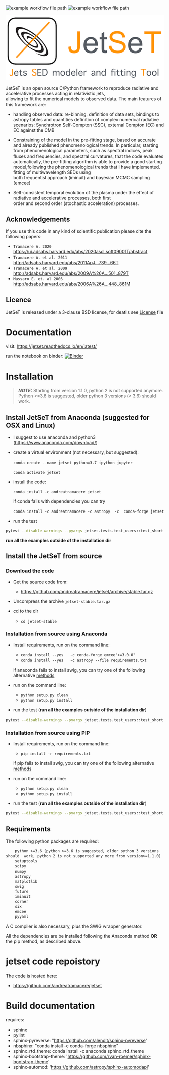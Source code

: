 ![example workflow file path](https://github.com/andreatramacere/jetset/workflows/conda%20build-test/badge.svg)
![example workflow file path](https://github.com/andreatramacere/jetset/workflows/pip%20build-test/badge.svg)




![img](./logo/logo_git.png)


JetSeT is  an open source  C/Python   framework  to reproduce radiative and accelerative processes acting in relativistic jets,  
allowing to fit the numerical models to observed data. The main features of this framework are: 

 * handling observed data: re-binning, definition of data sets, bindings to astropy tables and quantities
   definition of complex numerical radiative scenarios: Synchrotron Self-Compton (SSC), external Compton (EC) and EC 
   against the CMB 
 
 * Constraining of the model in the pre-fitting stage, based on accurate  and already published phenomenological trends. 
   In particular, starting from phenomenological parameters, such as spectral indices, peak fluxes and frequencies, and 
   spectral  curvatures, that the code evaluates automatically, the pre-fitting algorithm is able to provide a good 
   starting model,following the phenomenological trends that I have implemented. fitting of multiwavelength SEDs using  
   both frequentist approach (iminuit) and bayesian MCMC sampling (emcee)
 
 * Self-consistent temporal evolution of the plasma under the effect of radiative and accelerative processes, both first  
   order and second order (stochastic acceleration) processes.



## Acknowledgements

If you use this code in any kind of scientific publication please cite the following papers:

* `Tramacere A. 2020`  https://ui.adsabs.harvard.edu/abs/2020ascl.soft09001T/abstract
* `Tramacere A. et al. 2011` http://adsabs.harvard.edu/abs/2011ApJ...739...66T
* `Tramacere A. et al. 2009` http://adsabs.harvard.edu/abs/2009A%26A...501..879T
* `Massaro E. et. al 2006`   http://adsabs.harvard.edu/abs/2006A%26A...448..861M

## Licence

JetSeT is released under a 3-clause BSD  license,  for deatils see
[License](https://github.com/andreatramacere/jetset/blob/master/LICENSE.txt) file 


# Documentation
visit: https://jetset.readthedocs.io/en/latest/

run the notebook on binder: 
[![Binder](https://mybinder.org/badge_logo.svg)](https://mybinder.org/v2/gh/andreatramacere/jetset/master)
# Installation 
> **_NOTE:_** Starting from version 1.1.0, python 2 is not supported anymore. Python >=3.6 is suggested, older python 3 versions (< 3.6) should work.

## Install  JetSeT from Anaconda  (suggested for OSX and Linux)

 - I suggest to use anaconda and python3 (https://www.anaconda.com/download/)
 
 - create a virtual environment (not necessary, but suggested): 
 
    `conda create --name jetset python=3.7 ipython jupyter`
    
     `conda activate jetset`
     
- install the code:
  
  `conda install -c andreatramacere jetset`
  
  if conda fails with dependencies you can try
    
   `conda install -c andreatramacere -c astropy  -c  conda-forge jetset`
   

- run the test
```bash
pytest --disable-warnings --pyargs jetset.tests.test_users::test_short
 ```  

**run all the examples outside of the installation dir**

## Install the JetSeT from source 


### Download the code
   - Get the source code from: 

     - https://github.com/andreatramacere/jetset/archive/stable.tar.gz

   - Uncompress the  archive  `jetset-stable.tar.gz`
   
   - cd to  the dir 
    
     - `cd jetset-stable` 

### Installation from source using Anaconda 
 
 - Install requirements, run on the command line:
    - `conda install --yes   -c conda-forge emcee">=3.0.0"`
    - `conda install --yes   -c astropy --file requirements.txt`
  
   
   if anaconda fails to install swig, you can try one of the following alternative [methods](swig.md)
   
 - run on the command line: 
     * `python setup.py clean`
     * `python setup.py install`

 - run the test (**run all the examples outside of the installation dir**)
```bash
pytest --disable-warnings --pyargs jetset.tests.test_users::test_short
 ```  




### Installation from source using PIP 
 
 - Install requirements, run on the command line: 
   * `pip install -r requirements.txt `
    
   if pip fails to install swig, you can try one of the following alternative [methods](swig.md)
  
  - run on the command line: 
    * `python setup.py clean`
    * `python setup.py install`

 - run the test (**run all the examples outside of the installation dir**)
```bash
pytest --disable-warnings --pyargs jetset.tests.test_users::test_short
 ```    
      
   



##  Requirements
The following python packages are required:

        python >=3.6 (python >=3.6 is suggested, older python 3 versions should  work, python 2 is not supported any more from version>=1.1.0)
        setuptools
        scipy
        numpy
        astropy
        matplotlib
        swig
        future
        iminuit
        corner
        six
        emcee
        pyyaml
         


A C compiler is also necessary, plus the SWIG wrapper generator.

All the dependencies are be installed following the Anaconda method 
 **OR** the pip method, as described above.

# jetset code repoistory

The code is hosted here: 
 -  https://github.com/andreatramacere/jetset
 




# Build documentation

 requires: 
    
 - sphinx
 - pylint
 - sphinx-pyreverse: "https://github.com/alendit/sphinx-pyreverse"
 - nbsphinx: "conda install -c conda-forge nbsphinx"
 - sphinx_rtd_theme: conda install -c anaconda sphinx_rtd_theme 
 - sphinx-bootstrap-theme: 'https://github.com/ryan-roemer/sphinx-bootstrap-theme'
 - sphinx-automod: 'https://github.com/astropy/sphinx-automodapi'    
 
 
 


